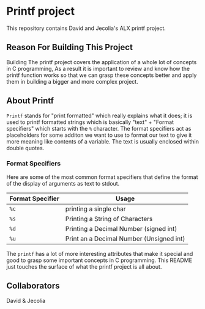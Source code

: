 # Printf project
This repository contains David and Jecolia's ALX printf project.

## Reason For Building This Project
Building The printf project covers the application of a whole lot of concepts in C programming, As a result it is important to review and know how the printf function  works so that we can grasp these concepts better and apply them in building a bigger and more complex project.

## About Printf
`Printf` stands for "print formatted" which really explains what it does; it is used to printf formatted strings which is basically "text" + "Format specifiers" which starts with the `%` character. The format specifiers act as placeholders for some additon we want to use to format our text to give it more meaning like contents of a variable. The text is usually enclosed within double quotes.

### Format Specifiers
Here are some of the most common format specifiers that define the format of the display of arguments as text to stdout.

| Format Specifier |               Usage            	      |
| ---------------- | ---------------------------------------- |
|	`%c`	   | printing a single char 	     	      |
|	`%s`       | Printing a String of Characters 	      |
|	`%d`	   | Printing a Decimal Number (signed int)   |
|	`%u`	   | Print an a Decimal Number (Unsigned int) |

The `printf` has a lot of more interesting attributes that make it special and good to grasp some important concepts in C programming. This README just touches the surface of what the printf project is all about.
## Collaborators
David & Jecolia
